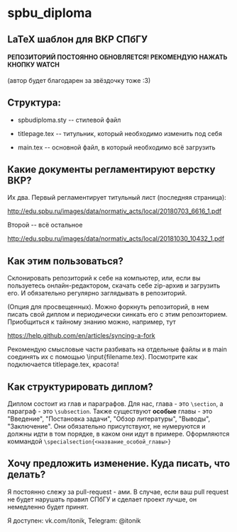 # spbu_diploma
## LaTeX шаблон для ВКР СПбГУ

#### **РЕПОЗИТОРИЙ ПОСТОЯННО ОБНОВЛЯЕТСЯ! РЕКОМЕНДУЮ НАЖАТЬ КНОПКУ WATCH**

(автор будет благодарен за звёздочку тоже :3)

## Cтруктура:
* spbudiploma.sty -- стилевой файл

* titlepage.tex -- титульник, который необходимо изменить под себя

* main.tex -- основной файл, в который необходимо всё загрузить

## Какие документы регламентируют верстку ВКР?
Их два. Первый регламентирует титульный лист (последняя страница):

http://edu.spbu.ru/images/data/normativ_acts/local/20180703_6616_1.pdf

Второй -- всё остальное

http://edu.spbu.ru/images/data/normativ_acts/local/20181030_10432_1.pdf

## Как этим пользоваться?
Склонировать репозиторий к себе на компьютер, или, если вы пользуетесь онлайн-редактором,
скачать себе zip-архив и загрузить его. И обязательно регулярно заглядывать в репозиторий.

(Опция для просвещенных).
Можно форкнуть репозиторий, в нем писать свой диплом и периодически синкать его
с этим репозиторием.
Приобщиться к тайному знанию можно, например, тут

https://help.github.com/en/articles/syncing-a-fork

Рекомендую смысловые части разбивать на отдельные файлы и в main соединять их с помощью
\input{filename.tex}. Посмотрите как подключается titlepage.tex, красота!

## Как структурировать диплом?
Диплом состоит из глав и параграфов. Для нас, глава - это `\section`, а параграф - это `\subsection`.
Также существуют **особые** главы - это "Введение", "Постановка задачи", "Обзор литературы",
"Выводы", "Заключение". Они обязательно присутствуют, не нумеруются и должны идти в том порядке, в
каком они идут в примере. Оформляются коммандой `\specialsection{<название_особой_главы>}`

## Хочу предложить изменение. Куда писать, что делать?
Я постоянно слежу за pull-request - ами. В случае, если ваш pull request не будет нарушать правил СПбГУ и сделает проект лучше, он немедленно будет принят.

Я доступен: vk.com/itonik, Telegram: @itonik